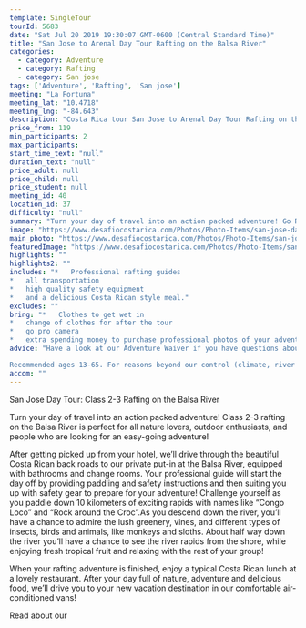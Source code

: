 ```yaml
---
template: SingleTour
tourId: 5683
date: "Sat Jul 20 2019 19:30:07 GMT-0600 (Central Standard Time)"
title: "San Jose to Arenal Day Tour Rafting on the Balsa River"
categories: 
  - category: Adventure
  - category: Rafting
  - category: San jose
tags: ['Adventure', 'Rafting', 'San jose']
meeting: "La Fortuna"
meeting_lat: "10.4718"
meeting_lng: "-84.643"
description: "Costa Rica tour San Jose to Arenal Day Tour Rafting on the Balsa River, id 5683"
price_from: 119
min_participants: 2
max_participants: 
start_time_text: "null"
duration_text: "null"
price_adult: null
price_child: null
price_student: null
meeting_id: 40
location_id: 37
difficulty: "null"
summary: "Turn your day of travel into an action packed adventure! Go Rafting on the Balsa River on the way to your next vacation destination! Rafting on the Balsa River is perfect for all nature lovers, outdoor enthusiasts, and people who are looking for an easy-going adventure. Your professional guide will start the day off by providing paddling and safety instructions and then suiting you up with safety gear to prepare for your adventure. Challenge yourself as you paddle down fun an..."
image: "https://www.desafiocostarica.com/Photos/Photo-Items/san-jose-day-tour-rafting-on-the-balsa-river-1419966862.jpg"
main_photo: "https://www.desafiocostarica.com/Photos/Photo-Items/san-jose-day-tour-rafting-on-the-balsa-river-1419966862.jpg"
featuredImage: "https://www.desafiocostarica.com/Photos/Photo-Items/san-jose-day-tour-rafting-on-the-balsa-river-1419966862.jpg"
highlights: ""
highlights2: ""
includes: "*   Professional rafting guides
*   all transportation
*   high quality safety equipment
*   and a delicious Costa Rican style meal."
excludes: ""
bring: "*   Clothes to get wet in
*   change of clothes for after the tour
*   go pro camera
*   extra spending money to purchase professional photos of your adventure."
advice: "Have a look at our Adventure Waiver if you have questions about our Costa Rica adventure tour policies.

Recommended ages 13-65. For reasons beyond our control (climate, river levels, etc.), we may change to a more-suitable tour with an equal or similar adventure-appeal or offer other tour options so you don't miss out on a fun day in Costa Rica. We reserve the right to cancel a trip due to unfavorable conditions & will only run a tour according to our policies. Full refund is given if (on rare occasion) no tour is run. This adventure involves some inherent risk and physical exertion, so you must be in good physical conditions!"
accom: ""
---
```

San Jose Day Tour: Class 2-3 Rafting on the Balsa River

Turn your day of travel into an action packed adventure! Class 2-3 rafting on the Balsa River is perfect for all nature lovers, outdoor enthusiasts, and people who are looking for an easy-going adventure!

After getting picked up from your hotel, we’ll drive through the beautiful Costa Rican back roads to our private put-in at the Balsa River, equipped with bathrooms and change rooms. Your professional guide will start the day off by providing paddling and safety instructions and then suiting you up with safety gear to prepare for your adventure! Challenge yourself as you paddle down 10 kilometers of exciting rapids with names like “Congo Loco” and “Rock around the Croc”.As you descend down the river, you’ll have a chance to admire the lush greenery, vines, and different types of insects, birds and animals, like monkeys and sloths. About half way down the river you’ll have a chance to see the river rapids from the shore, while enjoying fresh tropical fruit and relaxing with the rest of your group!

When your rafting adventure is finished, enjoy a typical Costa Rican lunch at a lovely restaurant. After your day full of nature, adventure and delicious food, we’ll drive you to your new vacation destination in our comfortable air-conditioned vans!

Read about our